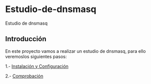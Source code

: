# Estudio-de-dnsmasq
Estudio de dnsmasq
## Introducción
En este proyecto vamos a realizar un estudio de dnsmasq, para ello veremoslos siguientes pasos:

1.- [Instalación y Configuración](https://github.com/Juanrdls/Estudio-de-dnsmasq/blob/main/Instalaci%C3%B3nyConfiguracion.md)

2.- [Comprobación](https://github.com/Juanrdls/Estudio-de-dnsmasq/blob/main/Comprobacion.md)
